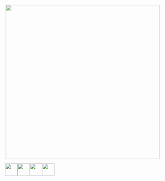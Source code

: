 <p align="center">
  <a href="https://en.wikipedia.org/wiki/MegaMan_NT_Warrior">
    <img width="500px" src="https://i.imgur.com/6WVOtq2.gif"/>
  </a>
</p>

<p align="center">
  <a href="https://twitter.com/MickTheKey">
    <img style="float:left" width="40px" src="https://cdn2.iconfinder.com/data/icons/social-media-2285/512/1_Twitter3_colored_svg-256.png"/>
  </a>
  <a href="https://soundcloud.com/micktk">
    <img style="float:left" width="40px" src="https://cdn2.iconfinder.com/data/icons/social-icon-3/512/social_style_3_soundCloud-256.png"/>
  </a>
  <a href="https://steamcommunity.com/id/micktk/">
    <img style="float:left" width="40px" src="https://cdn0.iconfinder.com/data/icons/social-flat-rounded-rects/512/steam-256.png"/>
  </a>
  <a href="https://codepen.io/micktk">
    <img style="float:left" width="40px" src="https://cdn-icons-png.flaticon.com/512/1626/1626319.png"/>
  </a>
</p>
